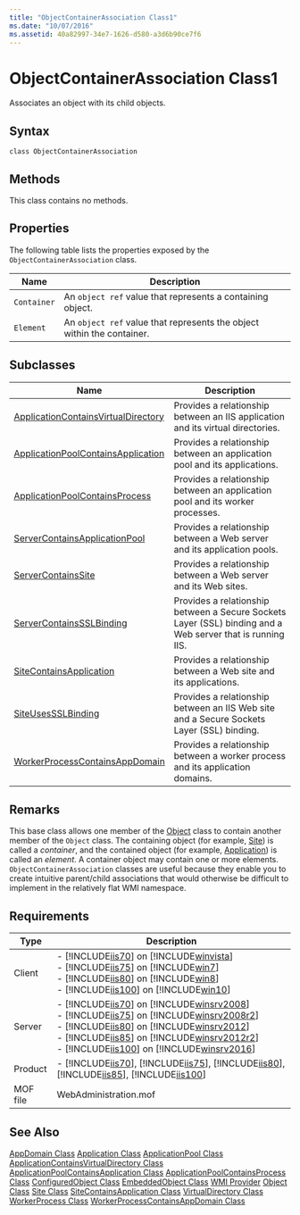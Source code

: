 ```yaml
---
title: "ObjectContainerAssociation Class1"
ms.date: "10/07/2016"
ms.assetid: 40a82997-34e7-1626-d580-a3d6b90ce7f6
---
```

# ObjectContainerAssociation Class1
Associates an object with its child objects.  
  
## Syntax  
  
```vbs  
class ObjectContainerAssociation  
```  
  
## Methods  
 This class contains no methods.  
  
## Properties  
 The following table lists the properties exposed by the `ObjectContainerAssociation` class.  
  
|Name|Description|  
|----------|-----------------|  
|`Container`|An `object ref` value that represents a containing object.|  
|`Element`|An `object ref` value that represents the object within the container.|  
  
## Subclasses  
  
|Name|Description|  
|----------|-----------------|  
|[ApplicationContainsVirtualDirectory](../wmi-provider/applicationcontainsvirtualdirectory-class.md)|Provides a relationship between an IIS application and its virtual directories.|  
|[ApplicationPoolContainsApplication](../wmi-provider/applicationpoolcontainsapplication-class.md)|Provides a relationship between an application pool and its applications.|  
|[ApplicationPoolContainsProcess](../wmi-provider/applicationpoolcontainsprocess-class.md)|Provides a relationship between an application pool and its worker processes.|  
|[ServerContainsApplicationPool](../wmi-provider/servercontainsapplicationpool-class.md)|Provides a relationship between a Web server and its application pools.|  
|[ServerContainsSite](../wmi-provider/servercontainssite-class.md)|Provides a relationship between a Web server and its Web sites.|  
|[ServerContainsSSLBinding](../wmi-provider/servercontainssslbinding-class.md)|Provides a relationship between a Secure Sockets Layer (SSL) binding and a Web server that is running IIS.|  
|[SiteContainsApplication](../wmi-provider/sitecontainsapplication-class.md)|Provides a relationship between a Web site and its applications.|  
|[SiteUsesSSLBinding](../wmi-provider/siteusessslbinding-class.md)|Provides a relationship between an IIS Web site and a Secure Sockets Layer (SSL) binding.|  
|[WorkerProcessContainsAppDomain](../wmi-provider/workerprocesscontainsappdomain-class.md)|Provides a relationship between a worker process and its application domains.|  
  
## Remarks  
 This base class allows one member of the [Object](../wmi-provider/object-class.md) class to contain another member of the `Object` class. The containing object (for example, [Site](../wmi-provider/site-class.md)) is called a *container*, and the contained object (for example, [Application](../wmi-provider/application-class.md)) is called an *element*. A container object may contain one or more elements. `ObjectContainerAssociation` classes are useful because they enable you to create intuitive parent/child associations that would otherwise be difficult to implement in the relatively flat WMI namespace.  
  
## Requirements  
  
|Type|Description|  
|----------|-----------------|  
|Client|-   [!INCLUDE[iis70](../wmi-provider/includes/iis70-md.md)] on [!INCLUDE[winvista](../wmi-provider/includes/winvista-md.md)]<br />-   [!INCLUDE[iis75](../wmi-provider/includes/iis75-md.md)] on [!INCLUDE[win7](../wmi-provider/includes/win7-md.md)]<br />-   [!INCLUDE[iis80](../wmi-provider/includes/iis80-md.md)] on [!INCLUDE[win8](../wmi-provider/includes/win8-md.md)]<br />-   [!INCLUDE[iis100](../wmi-provider/includes/iis100-md.md)] on [!INCLUDE[win10](../wmi-provider/includes/win10-md.md)]|  
|Server|-   [!INCLUDE[iis70](../wmi-provider/includes/iis70-md.md)] on [!INCLUDE[winsrv2008](../wmi-provider/includes/winsrv2008-md.md)]<br />-   [!INCLUDE[iis75](../wmi-provider/includes/iis75-md.md)] on [!INCLUDE[winsrv2008r2](../wmi-provider/includes/winsrv2008r2-md.md)]<br />-   [!INCLUDE[iis80](../wmi-provider/includes/iis80-md.md)] on [!INCLUDE[winsrv2012](../wmi-provider/includes/winsrv2012-md.md)]<br />-   [!INCLUDE[iis85](../wmi-provider/includes/iis85-md.md)] on [!INCLUDE[winsrv2012r2](../wmi-provider/includes/winsrv2012r2-md.md)]<br />-   [!INCLUDE[iis100](../wmi-provider/includes/iis100-md.md)] on [!INCLUDE[winsrv2016](../wmi-provider/includes/winsrv2016-md.md)]|  
|Product|-   [!INCLUDE[iis70](../wmi-provider/includes/iis70-md.md)], [!INCLUDE[iis75](../wmi-provider/includes/iis75-md.md)], [!INCLUDE[iis80](../wmi-provider/includes/iis80-md.md)], [!INCLUDE[iis85](../wmi-provider/includes/iis85-md.md)], [!INCLUDE[iis100](../wmi-provider/includes/iis100-md.md)]|  
|MOF file|WebAdministration.mof|  
  
## See Also  
 [AppDomain Class](../wmi-provider/appdomain-class.md)
 [Application Class](../wmi-provider/application-class.md)
 [ApplicationPool Class](../wmi-provider/applicationpool-class.md)
 [ApplicationContainsVirtualDirectory Class](../wmi-provider/applicationcontainsvirtualdirectory-class.md)
 [ApplicationPoolContainsApplication Class](../wmi-provider/applicationpoolcontainsapplication-class.md)
 [ApplicationPoolContainsProcess Class](../wmi-provider/applicationpoolcontainsprocess-class.md)
 [ConfiguredObject Class](../wmi-provider/configuredobject-class.md)
 [EmbeddedObject Class](../wmi-provider/embeddedobject-class.md)
 [WMI Provider](../wmi-provider/wmi-provider.md)
 [Object Class](../wmi-provider/object-class.md)
 [Site Class](../wmi-provider/site-class.md)
 [SiteContainsApplication Class](../wmi-provider/sitecontainsapplication-class.md)
 [VirtualDirectory Class](../wmi-provider/virtualdirectory-class.md)
 [WorkerProcess Class](../wmi-provider/workerprocess-class.md)
 [WorkerProcessContainsAppDomain Class](../wmi-provider/workerprocesscontainsappdomain-class.md)
